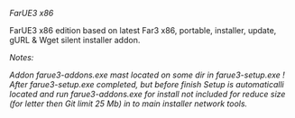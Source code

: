 *FarUE3 x86*

FarUE3 x86 edition based on latest Far3 x86, portable, installer, update,
gURL & Wget silent installer addon.

*Notes:*

_Addon farue3-addons.exe mast located on some dir in farue3-setup.exe !_
_After farue3-setup.exe completed, but before finish Setup is automaticalli_
_located and run farue3-addons.exe for install not included for reduce_
_size (for letter then Git limit 25 Mb) in to  main installer network tools._
